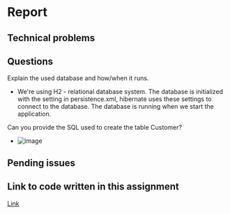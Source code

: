 # Report

## Technical problems

## Questions
Explain the used database and how/when it runs.
* We're using H2 - relational database system. The database is initialized with the setting in persistence.xml, hibernate uses these settings to connect to the database. The database is running when we start the application.

Can you provide the SQL used to create the table Customer?
* ![image](https://github.com/user-attachments/assets/382c2759-ef84-447d-b7d6-54c00b524103)

##

## Pending issues


## Link to code written in this assignment
[Link](https://github.com/Thorbjorn2021/dat250-jpa-tutorial/tree/master/src/main/java/no/hvl/dat250/jpa/tutorial/creditcards)

